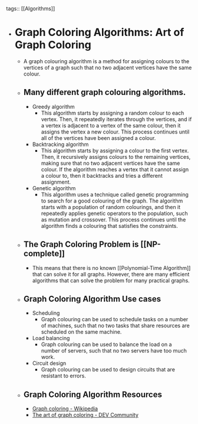 tags:: [[Algorithms]]

- # Graph Coloring Algorithms: Art of Graph Coloring
	- A graph colouring algorithm is a method for assigning colours to the vertices of a graph such that no two adjacent vertices have the same colour.
	- ## Many different graph colouring algorithms.
		- Greedy algorithm
			- This algorithm starts by assigning a random colour to each vertex. Then, it repeatedly iterates through the vertices, and if a vertex is adjacent to a vertex of the same colour, then it assigns the vertex a new colour. This process continues until all of the vertices have been assigned a colour.
		- Backtracking algorithm
			- This algorithm starts by assigning a colour to the first vertex. Then, it recursively assigns colours to the remaining vertices, making sure that no two adjacent vertices have the same colour. If the algorithm reaches a vertex that it cannot assign a colour to, then it backtracks and tries a different assignment.
		- Genetic algorithm
			- This algorithm uses a technique called genetic programming to search for a good colouring of the graph. The algorithm starts with a population of random colourings, and then it repeatedly applies genetic operators to the population, such as mutation and crossover. This process continues until the algorithm finds a colouring that satisfies the constraints.
	- ## The Graph Coloring Problem is [[NP-complete]]
		- This means that there is no known [[Polynomial-Time Algorithm]] that can solve it for all graphs. However, there are many efficient algorithms that can solve the problem for many practical graphs.
	- ## Graph Coloring Algorithm Use cases
		- Scheduling
			- Graph colouring can be used to schedule tasks on a number of machines, such that no two tasks that share resources are scheduled on the same machine.
		- Load balancing
			- Graph colouring can be used to balance the load on a number of servers, such that no two servers have too much work.
		- Circuit design
			- Graph colouring can be used to design circuits that are resistant to errors.
	- ## Graph Coloring Algorithm Resources
		- [Graph coloring - Wikipedia](https://en.wikipedia.org/wiki/Graph_coloring)
		- [The art of graph coloring - DEV Community](https://dev.to/capnspek/the-art-of-graph-coloring-5bkc)